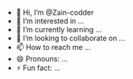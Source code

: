 - 👋 Hi, I’m @Zain-codder
- 👀 I’m interested in ...
- 🌱 I’m currently learning ...
- 💞️ I’m looking to collaborate on ...
- 📫 How to reach me ...
- 😄 Pronouns: ...
- ⚡ Fun fact: ...

<!---
Zain-codder/Zain-codder is a ✨ special ✨ repository because its `README.md` (this file) appears on your GitHub profile.
You can click the Preview link to take a look at your changes.
--->

